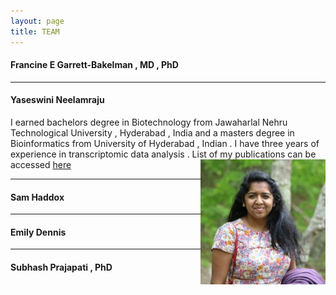 ```yaml
---
layout: page
title: TEAM
---
```


#### Francine E Garrett-Bakelman , MD , PhD 

-----------------------------
#### Yaseswini Neelamraju
I earned bachelors degree in Biotechnology from Jawaharlal Nehru Technological University , Hyderabad , India and a masters degree in Bioinformatics from University of Hyderabad , Indian . I have three years of experience in transcriptomic data analysis . List of my publications can be accessed [here]({{"https://www.ncbi.nlm.nih.gov/pubmed/?term=neelamraju%2C+yaseswini"}})<img align="right" src="_images/YN.jpg">

----------------------------
#### Sam Haddox
-----------------------------
#### Emily Dennis 
-----------------------------
#### Subhash Prajapati , PhD



